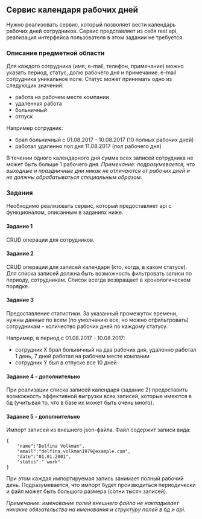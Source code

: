 ## Сервис календаря рабочих дней
Нужно реализовать сервис, который позволяет вести календарь рабочих дней сотрудников.
Сервис представляет из себя rest api, реализация интерфейса пользователя в этом задании не требуется.

### Описание предметной области
Для каждого сотрудника (имя, e-mail, телефон, примечание) можно указать период, статус, долю рабочего дня и
примечание.
e-mail сотрудника уникальное поле.
Статус может принимать одно из следующих значений:
 * работа на рабочем месте компании
 * удаленная работа
 * больничный
 * отпуск

Например сотрудник:
 * брал больничный с 01.08.2017 - 10.08.2017 (10 полных рабочих дней)
 * работал удаленно пол дня 11.08.2017 (пол рабочего дня)

В течении одного календарного дня сумма всех записей сотрудника не может быть больше 1 рабочего дня.
_Примечание: подразумевается, что выходные и праздничные дни никак не отличаются от рабочих дней и не должны
обрабатываться специальным образом._

### Задания
Необходимо реализовать сервис, который предоставляет api с функционалом, описанным в заданиях ниже.

#### Задание 1
CRUD операции для сотрудников.

#### Задание 2
CRUD операции для записей календаря (кто, когда, в каком статусе).
Для списка записей должна быть возможность фильтровать записи по периоду, сотрудникам.
Список всегда возвращает в хронологическом порядке.

#### Задание 3
Предоставление статистики.
За указанный промежуток времени, нужны данные по всем (по умолчанию все, но можно отфильтровать) сотрудникам -
количество рабочих дней по каждому статусу.

Например, в период с 01.08.2017 - 10.08.2017:
 * сотрудник X брал больничный на два рабочих дня, удаленно работал 1 день, 7 дней работал на рабочем месте
компании
 * сотрудник Y был в отпуске все 10 дней

#### Задание 4 - дополнительно
При реализации списка записей календаря (задание 2) предоставить возможность эффективной выгрузки всех записей,
которые имеются в бд (учитывая то, что в базе их может быть очень много).

#### Задание 5 - дополнительно
Импорт записей из внешнего json-файла.
Файл содержит записи вида:
```
{
    "name":"Delfina Volkman",
    "email":"delfina_volkman1979@example.com",
    "date":"01.01.2001",
    "status":" work"
}
```

При этом каждая импортируемая запись занимает полный рабочий день.
Подразумевается, что импорт будет производиться периодически и файл может быть большого размера (сотни тысяч
записей).

_Примечание: именование полей внешнего файла не накладывает никакие обязательства на именования и структуру полей в
бд и api._
